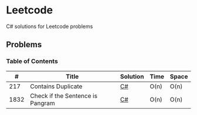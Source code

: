 # Leetcode

C# solutions for Leetcode problems

## Problems

### Table of Contents

| # | Title | Solution | Time | Space |
| - | ----- | -------- | ---- | ----- |
| 217 | Contains Duplicate | [C#](https://github.com/Aydanjb/Leetcode/blob/main/Solutions/ContainsDuplicate.cs) | O(n) | O(n) |
| 1832 | Check if the Sentence is Pangram | [C#](https://github.com/Aydanjb/Leetcode/blob/main/Solutions/Pangram.cs) | O(n) | O(n) |

